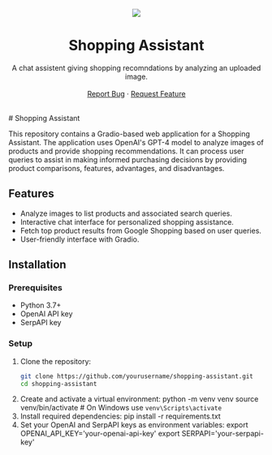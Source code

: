 <div id="top"></div>

<br />
<div align="center">
  <img src="header.png">

  <h1 align="center">Shopping Assistant</h1>
  <p align="center">
    A chat assistent giving shopping recomndations by analyzing an uploaded image.
    <br />
    <br />
    <a href="https://github.com/yllnoreshehi/shopping_assistant/issues">Report Bug</a>
    ·
    <a href="https://github.com/yllnoreshehi/shopping_assistant/issues">Request Feature</a>
  </p>
</div>
<br />
<!--  credit picture: Photo by Godisable Jacob: https://www.pexels.com/photo/woman-wearing-multicolored-top-while-holding-red-leather-sling-bag-1501215/-->
# Shopping Assistant

This repository contains a Gradio-based web application for a Shopping Assistant. The application uses OpenAI's GPT-4 model to analyze images of products and provide shopping recommendations. It can process user queries to assist in making informed purchasing decisions by providing product comparisons, features, advantages, and disadvantages.

## Features

- Analyze images to list products and associated search queries.
- Interactive chat interface for personalized shopping assistance.
- Fetch top product results from Google Shopping based on user queries.
- User-friendly interface with Gradio.

## Installation

### Prerequisites

- Python 3.7+
- OpenAI API key
- SerpAPI key

### Setup

1. Clone the repository:
   ```bash
   git clone https://github.com/yourusername/shopping-assistant.git
   cd shopping-assistant
2. Create and activate a virtual environment:
   python -m venv venv
   source venv/bin/activate   # On Windows use `venv\Scripts\activate`
3. Install required dependencies:
   pip install -r requirements.txt
4. Set your OpenAI and SerpAPI keys as environment variables:
   export OPENAI_API_KEY='your-openai-api-key'
   export SERPAPI='your-serpapi-key'